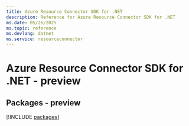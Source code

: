 ```yaml
---
title: Azure Resource Connector SDK for .NET
description: Reference for Azure Resource Connector SDK for .NET
ms.date: 05/26/2025
ms.topic: reference
ms.devlang: dotnet
ms.service: resourceconnector
---
```

# Azure Resource Connector SDK for .NET - preview
## Packages - preview
[!INCLUDE [packages](resource-connector-index.md)]